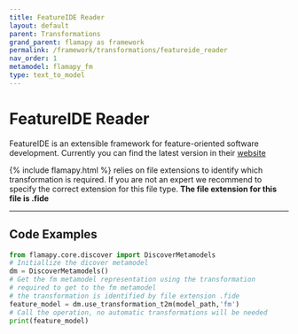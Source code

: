 ```yaml
---
title: FeatureIDE Reader
layout: default
parent: Transformations
grand_parent: flamapy as framework
permalink: /framework/transformations/featureide_reader
nav_order: 1
metamodel: flamapy_fm
type: text_to_model
---
```


# FeatureIDE Reader

FeatureIDE is an extensible framework for feature-oriented software development. Currently you can find the latest version in their [website](https://github.com/FeatureIDE/FeatureIDE)

{% include flamapy.html %} relies on file extensions to identify which transformation is required. If you are not an expert we recommend to specify the correct extension for this file type. **The file extension for this file is .fide**

---
## Code Examples
```python
from flamapy.core.discover import DiscoverMetamodels
# Initiallize the dicover metamodel
dm = DiscoverMetamodels()
# Get the fm metamodel representation using the transformation 
# required to get to the fm metamodel
# the transformation is identified by file extension .fide
feature_model = dm.use_transformation_t2m(model_path,'fm') 
# Call the operation, no automatic transformations will be needed
print(feature_model)
```